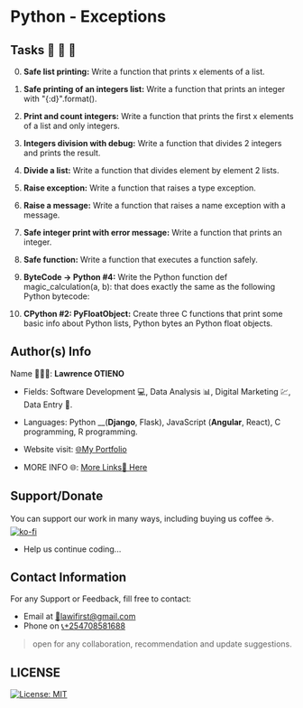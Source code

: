 # Python - Exceptions

## Tasks 🚨 🚨 🚨

0.  __Safe list printing:__ Write a function that prints x elements of a list.

1. __Safe printing of an integers list:__ Write a function that prints an integer with "{:d}".format().

2. __Print and count integers:__ Write a function that prints the first x elements of a list and only integers.

3. __Integers division with debug:__ Write a function that divides 2 integers and prints the result.

4. __Divide a list:__ Write a function that divides element by element 2 lists.

5. __Raise exception:__ Write a function that raises a type exception.

6. __Raise a message:__ Write a function that raises a name exception with a message.

7. __Safe integer print with error message:__ Write a function that prints an integer.

8. __Safe function:__ Write a function that executes a function safely.

9. __ByteCode -> Python #4:__ Write the Python function def magic_calculation(a, b): that does exactly the same as the following Python bytecode:

10. __CPython #2: PyFloatObject:__ Create three C functions that print some basic info about Python lists, Python bytes an Python float objects.

## Author(s) Info

Name 👨🏽‍💻: __Lawrence OTIENO__

* Fields: Software Development 💻, Data Analysis 📊, Digital Marketing 💹, Data Entry 📑.

* Languages: Python __(__Django__, Flask), JavaScript (__Angular__, React), C programming, R programming.

* Website visit: [🌐My Portfolio](https://lawiotieno.github.io/portfolio)

* MORE INFO 🌐: [More Links🔗 Here](https://shor.by/lawi)

## Support/Donate

You can support our work in many ways, including buying us coffee ☕️.  
[![ko-fi](https://ko-fi.com/img/githubbutton_sm.svg)](https://ko-fi.com/N4N26PU7L)

* Help us continue coding...

<!-- [Buy Me Coffee ☕️](https://ko-fi.com/streetgrandmaster) -->

## Contact Information

For any Support or Feedback, fill free to contact:

* Email at [📧lawifirst@gmail.com](mailto:lawifirst@gmail.com)
* Phone on [📞+254708581688](tel:+254708581688)

> open for any collaboration, recommendation and update suggestions.

## LICENSE

[![License: MIT](https://img.shields.io/badge/License-MIT-yellow.svg)](/LICENSE)

<!-- [MIT License](https://choosealicense.com/licenses/mit/) -->
